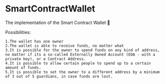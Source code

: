 # SmartContractWallet
The implementation of the Smart Contract Wallet 💸

Possibilities:

    1.The wallet has one owner
    2.The wallet is able to receive funds, no matter what
    3.It is possible for the owner to spend funds on any kind of address, no matter if its a so-called Externally Owned Account (EOA - with a private key), or a Contract Address.
    4.It is possible to allow certain people to spend up to a certain amount of funds.
    5.It is possible to set the owner to a different address by a minimum of 3 out of 5 guardians, in case funds are lost.
